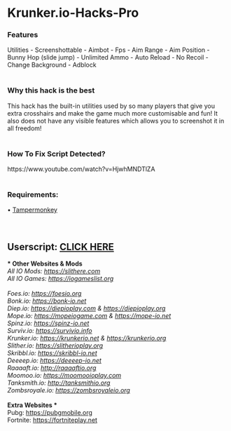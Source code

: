 # Krunker.io-Hacks-Pro
<h3>Features</h3>
Utilities - Screenshottable - Aimbot - Fps - Aim Range - Aim Position - Bunny Hop (slide jump) - Unlimited Ammo - Auto Reload - No Recoil - Change Background - Adblock
</br></br>

<h3>Why this hack is the best</h3>
This hack has the built-in utilities used by so many players that give you extra crosshairs and make the game much more customisable and fun! It also does not have any visible features which allows you to screenshot it in all freedom!
</br></br>

<h3>How To Fix Script Detected?</h3>
https://www.youtube.com/watch?v=HjwhMNDTlZA
</br></br>

<h3>Requirements:</h3> • <a href="https://www.tampermonkey.net/">Tampermonkey</a></br>
</br></br>

<h2>Userscript: <a href="https://github.com/SidneyBad/Krunker.io-Hacks-Pro/raw/master/hack.user.js" target="_blank">CLICK HERE</a></h2>

<b>* Other Websites & Mods *</b></br>
All IO Mods: https://slithere.com</br>
All IO Games: https://iogameslist.org</br>
</br>
Foes.io: https://foesio.org</br>
Bonk.io: https://bonk-io.net</br>
Diep.io: https://diepioplay.com & https://diepioplay.org</br>
Mope.io: https://mopeiogame.com & https://mope-io.net</br>
Spinz.io: https://spinz-io.net</br>
Surviv.io: https://survivio.info</br>
Krunker.io: https://krunkerio.net & https://krunkerio.org</br>
Slither.io: https://slitherioplay.org</br>
Skribbl.io: https://skribbl-io.net</br>
Deeeep.io: https://deeeep-io.net</br>
Raaaaft.io: http://raaaaftio.org</br>
Moomoo.io: https://moomooioplay.com</br>
Tanksmith.io: http://tanksmithio.org</br>
Zombsroyale.io: https://zombsroyaleio.org</br>
</br>
<b>* Extra Websites *</b></br>
Pubg: https://pubgmobile.org</br>
Fortnite: https://fortniteplay.net</br>
